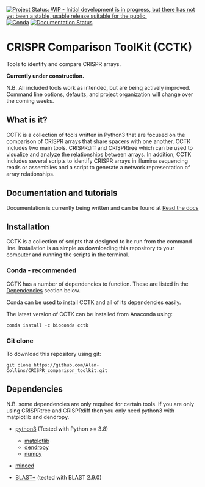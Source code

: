[![Project Status: WIP - Initial development is in progress, but there has not yet been a stable, usable release suitable for the public.](https://www.repostatus.org/badges/latest/active.svg)](https://www.repostatus.org/#active)
[![Conda](https://anaconda.org/alan-collins/cctk/badges/installer/conda.svg)](https://https://anaconda.org/bioconda/cctk)
[![Documentation Status](https://readthedocs.org/projects/crispr-comparison-toolkit/badge/?version=latest)](https://crispr-comparison-toolkit.readthedocs.io/en/latest/?badge=latest)


# CRISPR Comparison ToolKit (CCTK)

Tools to identify and compare CRISPR arrays.

**Currently under construction.** 

N.B. All included tools work as intended, but are being actively improved. Command line options, defaults, and project organization will change over the coming weeks.

## What is it?

CCTK is a collection of tools written in Python3 that are focused on the comparison of CRISPR arrays that share spacers with one another. CCTK includes two main tools. CRISPRdiff and CRISPRtree which can be used to visualize and analyze the relationships between arrays. In addition, CCTK includes several scripts to identify CRISPR arrays in illumina sequencing reads or assemblies and a script to generate a network representation of array relationships.

## Documentation and tutorials

Documentation is currently being written and can be found at [Read the docs](https://crispr-comparison-toolkit.readthedocs.io/en/latest/)

## Installation

CCTK is a collection of scripts that designed to be run from the command line. Installation is as simple as downloading this repository to your computer and running the scripts in the terminal.

### Conda - recommended

CCTK has a number of dependencies to function. These are listed in the [Dependencies](#dependencies) section below.

Conda can be used to install CCTK and all of its dependencies easily.

The latest version of CCTK can be installed from Anaconda using:

`conda install -c bioconda cctk`

### Git clone

To download this repository using git:

`git clone https://github.com/Alan-Collins/CRISPR_comparison_toolkit.git`

## Dependencies

N.B. some dependencies are only required for certain tools. If you are only using CRISPRtree and CRISPRdiff then you only need python3 with matplotlib and dendropy.

- [python3](https://www.python.org/downloads/) (Tested with Python >= 3.8)
  - [matplotlib](https://matplotlib.org/3.1.1/users/installing.html)
  - [dendropy](https://dendropy.org/downloading.html)
  - [numpy](https://numpy.org/install/)

- [minced](https://github.com/ctSkennerton/minced)
- [BLAST+](https://ftp.ncbi.nlm.nih.gov/blast/executables/blast+/LATEST/) (tested with BLAST 2.9.0)




